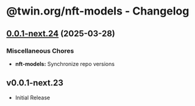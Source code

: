 # @twin.org/nft-models - Changelog

## [0.0.1-next.24](https://github.com/twinfoundation/nft/compare/nft-models-v0.0.1-next.23...nft-models-v0.0.1-next.24) (2025-03-28)


### Miscellaneous Chores

* **nft-models:** Synchronize repo versions

## v0.0.1-next.23

- Initial Release
